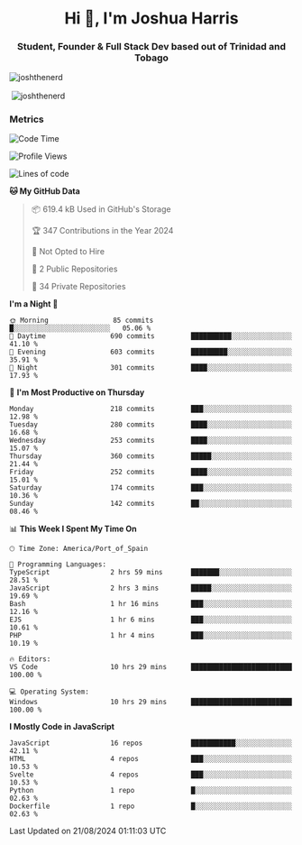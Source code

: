 <h1 align="center">Hi 👋, I'm Joshua Harris</h1>
<h3 align="center">Student, Founder & Full Stack Dev based out of Trinidad and Tobago</h3>

<p align="left"> <img src="https://komarev.com/ghpvc/?username=JoshTheDeveloperr" alt="joshthenerd" /> </p>

<p>&nbsp;<img align="center" src="https://github-readme-stats.vercel.app/api?username=JoshTheDeveloperr&show_icons=true&count_private=true" alt="joshthenerd" /></p>

### Metrics

<!--START_SECTION:waka-->
![Code Time](http://img.shields.io/badge/Code%20Time-898%20hrs%2033%20mins-blue)

![Profile Views](http://img.shields.io/badge/Profile%20Views-0-blue)

![Lines of code](https://img.shields.io/badge/From%20Hello%20World%20I%27ve%20Written-3.3%20million%20lines%20of%20code-blue)

**🐱 My GitHub Data** 

> 📦 619.4 kB Used in GitHub's Storage 
 > 
> 🏆 347 Contributions in the Year 2024
 > 
> 🚫 Not Opted to Hire
 > 
> 📜 2 Public Repositories 
 > 
> 🔑 34 Private Repositories 
 > 
**I'm a Night 🦉** 

```text
🌞 Morning                85 commits          █░░░░░░░░░░░░░░░░░░░░░░░░   05.06 % 
🌆 Daytime                690 commits         ██████████░░░░░░░░░░░░░░░   41.10 % 
🌃 Evening                603 commits         █████████░░░░░░░░░░░░░░░░   35.91 % 
🌙 Night                  301 commits         ████░░░░░░░░░░░░░░░░░░░░░   17.93 % 
```
📅 **I'm Most Productive on Thursday** 

```text
Monday                   218 commits         ███░░░░░░░░░░░░░░░░░░░░░░   12.98 % 
Tuesday                  280 commits         ████░░░░░░░░░░░░░░░░░░░░░   16.68 % 
Wednesday                253 commits         ████░░░░░░░░░░░░░░░░░░░░░   15.07 % 
Thursday                 360 commits         █████░░░░░░░░░░░░░░░░░░░░   21.44 % 
Friday                   252 commits         ████░░░░░░░░░░░░░░░░░░░░░   15.01 % 
Saturday                 174 commits         ███░░░░░░░░░░░░░░░░░░░░░░   10.36 % 
Sunday                   142 commits         ██░░░░░░░░░░░░░░░░░░░░░░░   08.46 % 
```


📊 **This Week I Spent My Time On** 

```text
🕑︎ Time Zone: America/Port_of_Spain

💬 Programming Languages: 
TypeScript               2 hrs 59 mins       ███████░░░░░░░░░░░░░░░░░░   28.51 % 
JavaScript               2 hrs 3 mins        █████░░░░░░░░░░░░░░░░░░░░   19.69 % 
Bash                     1 hr 16 mins        ███░░░░░░░░░░░░░░░░░░░░░░   12.16 % 
EJS                      1 hr 6 mins         ███░░░░░░░░░░░░░░░░░░░░░░   10.61 % 
PHP                      1 hr 4 mins         ███░░░░░░░░░░░░░░░░░░░░░░   10.19 % 

🔥 Editors: 
VS Code                  10 hrs 29 mins      █████████████████████████   100.00 % 

💻 Operating System: 
Windows                  10 hrs 29 mins      █████████████████████████   100.00 % 
```

**I Mostly Code in JavaScript** 

```text
JavaScript               16 repos            ███████████░░░░░░░░░░░░░░   42.11 % 
HTML                     4 repos             ███░░░░░░░░░░░░░░░░░░░░░░   10.53 % 
Svelte                   4 repos             ███░░░░░░░░░░░░░░░░░░░░░░   10.53 % 
Python                   1 repo              █░░░░░░░░░░░░░░░░░░░░░░░░   02.63 % 
Dockerfile               1 repo              █░░░░░░░░░░░░░░░░░░░░░░░░   02.63 % 
```




 Last Updated on 21/08/2024 01:11:03 UTC
<!--END_SECTION:waka-->
